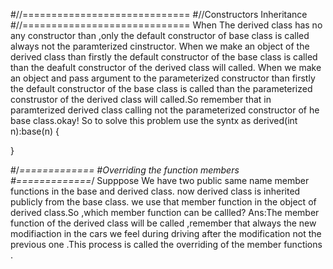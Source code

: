 
#//=============================
#//Constructors Inheritance
#//=============================
When The derived class has no any constructor than ,only the default constructor of base class is 
called always not the paramterized cinstructor.
When we make an object of the derived class than firstly the default constructor of the base class is 
called than the deafult constructor of the derived class will called.
When we make an object and pass argument to the parameterized constructor than firstly the default constructor 
of the base class is called than the parameterized construstor of the derived class will called.So remember that 
in paramterized derived class calling not the parameterized constructor of he base class.okay!
So to solve this problem use the syntx as 
derived(int n):base(n)
{

}




#/*=============
#Overriding the function members
#=============*/
Supppose We have two public same name member functions in the base and derived class.
now derived class is inherited publicly from the base class.
we use that member function in the object of derived class.So ,which member function can be callled?
Ans:The member function of the derived class will be called ,remember that always the new modifiaction in the cars
we feel during driving after the modification not the previous one .This process is called the 
overriding of the member functions .
